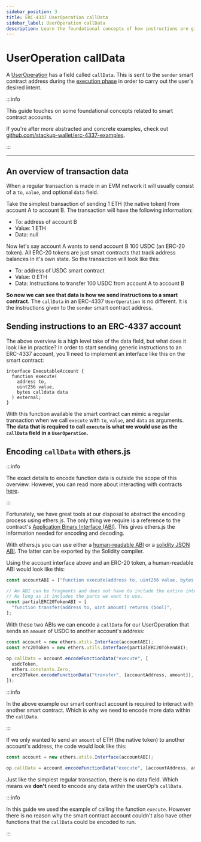 ```yaml
---
sidebar_position: 3
title: ERC-4337 UserOperation callData
sidebar_label: UserOperation callData
description: Learn the foundational concepts of how instructions are given to a ERC-4337 smart contract wallet through UserOperation callData.
---
```


# UserOperation callData

A [UserOperation](../../introduction/erc-4337-overview#useroperation) has a field called `callData`. This is sent to the `sender` smart contract address during the [execution phase](../../introduction/erc-4337-overview#entrypoint) in order to carry out the user's desired intent.

:::info

This guide touches on some foundational concepts related to smart contract accounts.

If you're after more abstracted and concrete examples, check out [github.com/stackup-wallet/erc-4337-examples](https://github.com/stackup-wallet/erc-4337-examples).

:::

---

## An overview of transaction data

When a regular transaction is made in an EVM network it will usually consist of a `to`, `value`, and optional `data` field.

Take the simplest transaction of sending 1 ETH (the native token) from account A to account B. The transaction will have the following information:

- To: address of account B
- Value: 1 ETH
- Data: null

Now let's say account A wants to send account B 100 USDC (an ERC-20 token). All ERC-20 tokens are just smart contracts that track address balances in it's own state. So the transaction will look like this:

- To: address of USDC smart contract
- Value: 0 ETH
- Data: Instructions to transfer 100 USDC from account A to account B

**So now we can see that data is how we send instructions to a smart contract.** The `callData` in an ERC-4337 `UserOperation` is no different. It is the instructions given to the `sender` smart contract address.

## Sending instructions to an ERC-4337 account

The above overview is a high level take of the data field, but what does it look like in practice? In order to start sending generic instructions to an ERC-4337 account, you'll need to implement an interface like this on the smart contract:

```solidity
interface ExecutableAccount {
  function execute(
    address to,
    uint256 value,
    bytes calldata data
  ) external;
}

```

With this function available the smart contract can mimic a regular transaction when we call `execute` with `to`, `value`, and `data` as arguments. **The data that is required to call `execute` is what we would use as the `callData` field in a `UserOperation`.**

## Encoding `callData` with ethers.js

:::info

The exact details to encode function data is outside the scope of this overview. However, you can read more about interacting with contracts [here](https://ethereum.stackexchange.com/questions/234/what-is-an-abi-and-why-is-it-needed-to-interact-with-contracts).

:::

Fortunately, we have great tools at our disposal to abstract the encoding process using ethers.js. The only thing we require is a reference to the contract's [Application Binary Interface (ABI)](https://docs.ethers.io/v5/api/utils/abi/#application-binary-interface). This gives ethers.js the information needed for encoding and decoding.

With ethers.js you can use either a [human-readable ABI](https://docs.ethers.io/v5/api/utils/abi/formats/#abi-formats--human-readable-abi) or a [solidity JSON ABI](https://docs.ethers.io/v5/api/utils/abi/formats/#abi-formats--solidity). The latter can be exported by the Solidity compiler.

Using the account interface above and an ERC-20 token, a human-readable ABI would look like this:

```typescript
const accountABI = ["function execute(address to, uint256 value, bytes data)"];

// An ABI can be fragments and does not have to include the entire interface.
// As long as it includes the parts we want to use.
const partialERC20TokenABI = [
  "function transfer(address to, uint amount) returns (bool)",
];
```

With these two ABIs we can encode a `callData` for our UserOperation that sends an `amount` of USDC to another account's address:

```typescript
const account = new ethers.utils.Interface(accountABI);
const erc20Token = new ethers.utils.Interface(partialERC20TokenABI);

op.callData = account.encodeFunctionData("execute", [
  usdcToken,
  ethers.constants.Zero,
  erc20Token.encodeFunctionData("transfer", [accountAddress, amount]),
]);
```

:::info

In the above example our smart contract account is required to interact with another smart contract. Which is why we need to encode more data within the `callData`.

:::

If we only wanted to send an `amount` of ETH (the native token) to another account's address, the code would look like this:

```typescript
const account = new ethers.utils.Interface(accountABI);

op.callData = account.encodeFunctionData("execute", [accountAddress, amount]);
```

Just like the simplest regular transaction, there is no data field. Which means we **don't** need to encode any data within the userOp's `callData`.

:::info

In this guide we used the example of calling the function `execute`. However there is no reason why the smart contract account couldn't also have other functions that the `callData` could be encoded to run.

:::
